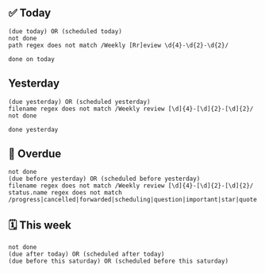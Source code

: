 ## ✅ Today

```tasks
(due today) OR (scheduled today)
not done
path regex does not match /Weekly [Rr]eview \d{4}-\d{2}-\d{2}/
```

```tasks
done on today
```

## Yesterday

```tasks
(due yesterday) OR (scheduled yesterday)
filename regex does not match /Weekly review [\d]{4}-[\d]{2}-[\d]{2}/
not done
```

```tasks
done yesterday
```

## 🔴 Overdue

```tasks
not done
(due before yesterday) OR (scheduled before yesterday)
filename regex does not match /Weekly review [\d]{4}-[\d]{2}-[\d]{2}/
status.name regex does not match /progress|cancelled|forwarded|scheduling|question|important|star|quote|location|bookmark|info|savings|idea|pros|cons|fire|key|win|up|down/
```

## 🗓 This week

```tasks
not done
(due after today) OR (scheduled after today)
(due before this saturday) OR (scheduled before this saturday)
```
